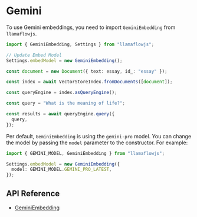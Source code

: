 # Gemini

To use Gemini embeddings, you need to import `GeminiEmbedding` from `llamaflowjs`.

```ts
import { GeminiEmbedding, Settings } from "llamaflowjs";

// Update Embed Model
Settings.embedModel = new GeminiEmbedding();

const document = new Document({ text: essay, id_: "essay" });

const index = await VectorStoreIndex.fromDocuments([document]);

const queryEngine = index.asQueryEngine();

const query = "What is the meaning of life?";

const results = await queryEngine.query({
  query,
});
```

Per default, `GeminiEmbedding` is using the `gemini-pro` model. You can change the model by passing the `model` parameter to the constructor.
For example:

```ts
import { GEMINI_MODEL, GeminiEmbedding } from "llamaflowjs";

Settings.embedModel = new GeminiEmbedding({
  model: GEMINI_MODEL.GEMINI_PRO_LATEST,
});
```

## API Reference

- [GeminiEmbedding](../../../api/classes/GeminiEmbedding.md)
